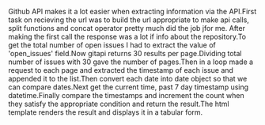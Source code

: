 Github API makes it a lot easier when extracting information via the API.First task on recieving the url was to build the url appropriate to make api calls, split functions and concat operator pretty much did the job jfor me.
After making the first call the response was a lot if info about the repository.To get the total number of open issues I had to extract the value of 'open_issues' field.Now gitapi returns 30 results per page.Dividing total number of issues with 30 gave the number of pages.Then in a loop made a request to each page and extracted the timestamp of each issue and appended it to the list.Then convert each date into date object so that we can compare dates.Next get the current time, past 7 day timestamp using datetime.Finally compare the timestamps and  increment the count when they satisfy the appropriate condition and return the result.The html template renders the result and displays it in a tabular form. 
